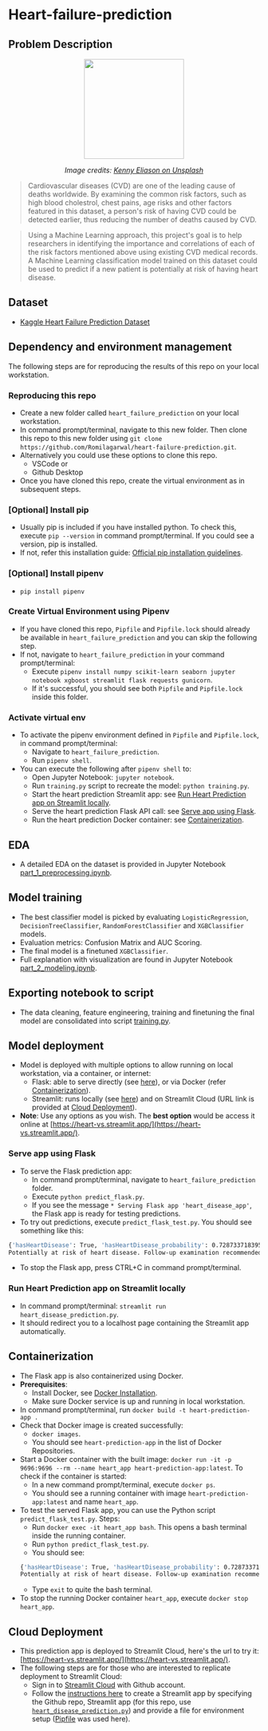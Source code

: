 # Heart-failure-prediction

## Problem Description
<p align="center">
    <!--img src="https://github.com/Romilagarwal/LLM-project/blob/main/image/problem.jpg" width=200 -->
   <img src=" https://github.com/Romilagarwal/heart-failure-prediction/blob/main/img/kenny-eliason-MEbT27ZrtdE-unsplash.jpg"width=200px>
</p>
<p align="center">
   <em>Image credits: <a href="https://unsplash.com/@neonbrand">Kenny Eliason on Unsplash</a></em>
</p>

> Cardiovascular diseases (CVD) are one of the leading cause of deaths worldwide. By examining the common risk factors, such as high blood cholestrol, chest pains, age risks and other factors featured in this dataset, a person's risk of having CVD could be detected earlier, thus reducing the number of deaths caused by CVD.

> Using a Machine Learning approach, this project's goal is to help researchers in identifying the importance and correlations of each of the risk factors mentioned above using existing CVD medical records. A Machine Learning classification model trained on this dataset could be used to predict if a new patient is potentially at risk of having heart disease.

## Dataset
* [Kaggle Heart Failure Prediction Dataset](https://www.kaggle.com/datasets/fedesoriano/heart-failure-prediction/)

## Dependency and environment management
The following steps are for reproducing the results of this repo on your local workstation.

### Reproducing this repo
* Create a new folder called `heart_failure_prediction` on your local workstation.
* In command prompt/terminal, navigate to this new folder. Then clone this repo to this new folder using `git clone https://github.com/Romilagarwal/heart-failure-prediction.git`.
* Alternatively you could use these options to clone this repo.
    * VSCode or
    * Github Desktop
* Once you have cloned this repo, create the virtual environment as in subsequent steps.

### [Optional] Install pip
* Usually pip is included if you have installed python. To check this, execute `pip --version` in command prompt/terminal. If you could see a version, pip is installed.
* If not, refer this installation guide: [Official pip installation guidelines](https://pip.pypa.io/en/stable/installation/).

### [Optional] Install pipenv
* `pip install pipenv`

### Create Virtual Environment using Pipenv
* If you have cloned this repo, `Pipfile` and `Pipfile.lock` should already be available in `heart_failure_prediction` and you can skip the following step.
* If not, navigate to `heart_failure_prediction` in your command prompt/terminal:
    * Execute `pipenv install numpy scikit-learn seaborn jupyter notebook xgboost streamlit flask requests gunicorn`.
    * If it's successful, you should see both `Pipfile` and `Pipfile.lock` inside this folder.

### Activate virtual env
* To activate the pipenv environment defined in `Pipfile` and `Pipfile.lock`, in command prompt/terminal:
    * Navigate to `heart_failure_prediction`.
    * Run `pipenv shell`.
* You can execute the following after `pipenv shell` to:
    * Open Jupyter Notebook: `jupyter notebook`.
    * Run `training.py` script to recreate the model: `python training.py`.
    * Start the heart prediction Streamlit app: see [Run Heart Prediction app on Streamlit locally](#run-heart-prediction-app-on-streamlit-locally).
    * Serve the heart prediction Flask API call: see [Serve app using Flask](#serve-app-using-flask).
    * Run the heart prediction Docker container: see [Containerization](#containerization).

## EDA
* A detailed EDA on the dataset is provided in Jupyter Notebook [part_1_preprocessing.ipynb]( https://github.com/Romilagarwal/heart-failure-prediction/blob/main/notebook/part_1_preprocessing.ipynb).

## Model training
* The best classifier model is picked by evaluating `LogisticRegression`, `DecisionTreeClassifier`, `RandomForestClassifier` and `XGBClassifier` models.
* Evaluation metrics: Confusion Matrix and AUC Scoring.
* The final model is a finetuned `XGBClassifier`.
* Full explanation with visualization are found in Jupyter Notebook [part_2_modeling.ipynb](https://github.com/Romilagarwal/heart-failure-prediction/blob/main/notebook/part_2_modeling.ipynb).

## Exporting notebook to script
* The data cleaning, feature engineering, training and finetuning the final model are consolidated into script [training.py](https://github.com/Romilagarwal/heart-failure-prediction/blob/main/training.py).

## Model deployment
* Model is deployed with multiple options to allow running on local workstation, via a container, or internet:
    * Flask: able to serve directly (see [here](#serve-app-using-flask)), or via Docker (refer [Containerization](#containerization)).
    * Streamlit: runs locally (see [here](#run-heart-prediction-app-on-streamlit-locally)) and on Streamlit Cloud (URL link is provided at [Cloud Deployment](#cloud-deployment)).
* **Note**: Use any options as you wish. The **best option** would be access it online at [https://heart-vs.streamlit.app/](https://heart-vs.streamlit.app/).

### Serve app using Flask
* To serve the Flask prediction app:
    * In command prompt/terminal, navigate to `heart_failure_prediction` folder.
    * Execute `python predict_flask.py`.
    * If you see the message `* Serving Flask app 'heart_disease_app'`, the Flask app is ready for testing predictions.
* To try out predictions, execute `predict_flask_test.py`. You should see something like this:
```bash
{'hasHeartDisease': True, 'hasHeartDisease_probability': 0.7287337183952332}
Potentially at risk of heart disease. Follow-up examination recommended.
```
* To stop the Flask app, press CTRL+C in command prompt/terminal.

### Run Heart Prediction app on Streamlit locally
* In command prompt/terminal: `streamlit run heart_disease_prediction.py`.
* It should redirect you to a localhost page containing the Streamlit app automatically.

## Containerization
* The Flask app is also containerized using Docker.
* **Prerequisites**:
    * Install Docker, see [Docker Installation](https://docs.docker.com/engine/install/).
    * Make sure Docker service is up and running in local workstation.
* In command prompt/terminal, run `docker build -t heart-prediction-app .`
* Check that Docker image is created successfully:
    * `docker images`.
    * You should see `heart-prediction-app` in the list of Docker Repositories.
* Start a Docker container with the built image: `docker run -it -p 9696:9696 --rm --name heart_app heart-prediction-app:latest`. To check if the container is started:
    * In a new command prompt/terminal, execute `docker ps`.
    * You should see a running container with image `heart-prediction-app:latest` and name `heart_app`.
* To test the served Flask app, you can use the Python script `predict_flask_test.py`. Steps:
    * Run `docker exec -it heart_app bash`. This opens a bash terminal inside the running container.
    * Run `python predict_flask_test.py`.
    * You should see:
    ```bash
    {'hasHeartDisease': True, 'hasHeartDisease_probability': 0.7287337183952332}
    Potentially at risk of heart disease. Follow-up examination recommended.
    ```
    * Type `exit` to quite the bash terminal.
* To stop the running Docker container `heart_app`, execute `docker stop heart_app`.

## Cloud Deployment
* This prediction app is deployed to Streamlit Cloud, here's the url to try it: [https://heart-vs.streamlit.app/](https://heart-vs.streamlit.app/).
* The following steps are for those who are interested to replicate deployment to Streamlit Cloud:
    * Sign in to [Streamlit Cloud](https://streamlit.io/cloud) with Github account.
    * Follow the [instructions here](https://docs.streamlit.io/deploy/streamlit-community-cloud/deploy-your-app) to create a Streamlit app by specifying the Github repo, Streamlit app (for this repo, use [`heart_disease_prediction.py`](https://github.com/Romilagarwal/heart-failure-prediction/blob/main/heart_disease_prediction.py))  and provide a file for environment setup ([Pipfile](https://github.com/viviensiu/heart-failure-prediction/blob/main/Pipfile) was used here).

